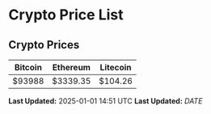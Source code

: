 # Crypto Price List

## Crypto Prices
| Bitcoin | Ethereum | Litecoin |
| ------- | -------- | -------- |
| $93988 | $3339.35 | $104.26 |
**Last Updated:** 2025-01-01 14:51 UTC
**Last Updated:** $DATE$
